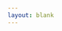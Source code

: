 ```yaml
---
layout: blank
---
```

<script>window.location="{{ site.baseurl }}/wiki/Monica_Geller-Bing";</script>
